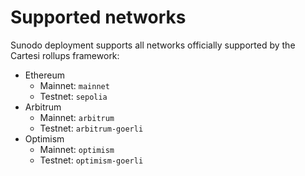 # Supported networks

Sunodo deployment supports all networks officially supported by the Cartesi rollups framework:

-   Ethereum
    -   Mainnet: `mainnet`
    -   Testnet: `sepolia`
-   Arbitrum
    -   Mainnet: `arbitrum`
    -   Testnet: `arbitrum-goerli`
-   Optimism
    -   Mainnet: `optimism`
    -   Testnet: `optimism-goerli`
